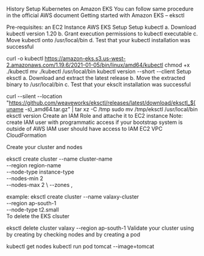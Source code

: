 History
Setup Kubernetes on Amazon EKS
You can follow same procedure in the official AWS document Getting started with Amazon EKS – eksctl

Pre-requisites:
an EC2 Instance
AWS EKS Setup
Setup kubectl
a. Download kubectl version 1.20
b. Grant execution permissions to kubectl executable
c. Move kubectl onto /usr/local/bin
d. Test that your kubectl installation was successful

curl -o kubectl https://amazon-eks.s3.us-west-2.amazonaws.com/1.19.6/2021-01-05/bin/linux/amd64/kubectl
chmod +x ./kubectl
mv ./kubectl /usr/local/bin 
kubectl version --short --client
Setup eksctl
a. Download and extract the latest release
b. Move the extracted binary to /usr/local/bin
c. Test that your eksclt installation was successful

curl --silent --location "https://github.com/weaveworks/eksctl/releases/latest/download/eksctl_$(uname -s)_amd64.tar.gz" | tar xz -C /tmp
sudo mv /tmp/eksctl /usr/local/bin
eksctl version
Create an IAM Role and attache it to EC2 instance
Note: create IAM user with programmatic access if your bootstrap system is outside of AWS
IAM user should have access to
IAM
EC2
VPC
CloudFormation

Create your cluster and nodes

eksctl create cluster --name cluster-name  \
--region region-name \
--node-type instance-type \
--nodes-min 2 \
--nodes-max 2 \ 
--zones <AZ-1>,<AZ-2>

example:
eksctl create cluster --name valaxy-cluster \
   --region ap-south-1 \
--node-type t2.small \
To delete the EKS clsuter

eksctl delete cluster valaxy --region ap-south-1
Validate your cluster using by creating by checking nodes and by creating a pod

kubectl get nodes
kubectl run pod tomcat --image=tomcat 
